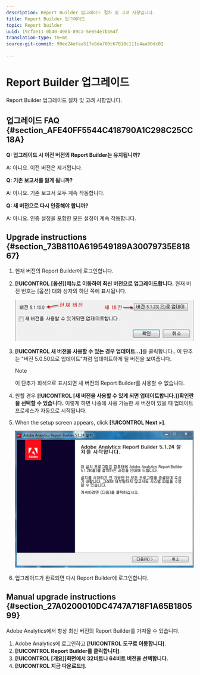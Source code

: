 ```yaml
---
description: Report Builder 업그레이드 절차 및 고려 사항입니다.
title: Report Builder 업그레이드
topic: Report builder
uuid: 19cfae11-0b40-498b-89ca-5e854e7b164f
translation-type: tm+mt
source-git-commit: 99ee24efaa517e8da700c67818c111c4aa90dc02

---
```



# Report Builder 업그레이드

Report Builder 업그레이드 절차 및 고려 사항입니다.

## 업그레이드 FAQ {#section_AFE40FF5544C418790A1C298C25CC18A}

**Q: 업그레이드 시 이전 버전의 Report Builder는 유지됩니까?**

A: 아니요. 이전 버전은 제거됩니다.

**Q: 기존 보고서를 잃게 됩니까?**

A: 아니요. 기존 보고서 모두 계속 작동합니다.

**Q: 새 버전으로 다시 인증해야 합니까?**

A: 아니요. 인증 설정을 포함한 모든 설정이 계속 작동합니다.

## Upgrade instructions {#section_73B8110A619549189A30079735E81867}

1. 현재 버전의 Report Builder에 로그인합니다.
1. **[!UICONTROL [옵션]]메뉴로 이동하여 최신 버전으로 업그레이드합니다.** 현재 버전 번호는 [옵션] 대화 상자의 하단 쪽에 표시됩니다.

   ![](assets/upgrade.png)

1. **[!UICONTROL 새 버전을 사용할 수 있는 경우 업데이트...]**&#x200B;를 클릭합니다.. 이 단추는 "버전 5.0.50으로 업데이트"처럼 업데이트하게 될 버전을 보여줍니다.

   >[!NOTE]
   >
   >이 단추가 회색으로 표시되면 새 버전의 Report Builder를 사용할 수 없습니다.

1. 원할 경우 **[!UICONTROL [새 버전을 사용할 수 있게 되면 업데이트합니다.]]확인란을 선택할 수 있습니다.** 이렇게 하면 나중에 사용 가능한 새 버전이 있을 때 업데이트 프로세스가 자동으로 시작됩니다.
1. When the setup screen appears, click **[!UICONTROL Next &gt;]**.

   ![](assets/setup.png)

1. 업그레이드가 완료되면 다시 Report Builder에 로그인합니다.

## Manual upgrade instructions {#section_27A0200010DC4747A718F1A65B180599}

Adobe Analytics에서 항상 최신 버전의 Report Builder를 가져올 수 있습니다.

1. Adobe Analytics에 로그인하고 **[!UICONTROL 도구로 이동합니다]**.
1. **[!UICONTROL Report Builder를 클릭합니다]**.
1. **[!UICONTROL [개요]]화면에서 32비트나 64비트 버전을 선택합니다.**
1. **[!UICONTROL 지금 다운로드!]**.

